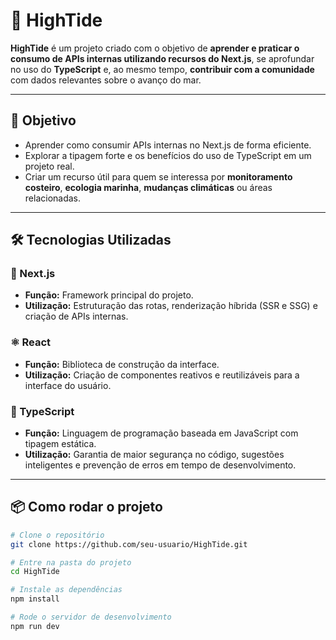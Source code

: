 # 🌊 HighTide

**HighTide** é um projeto criado com o objetivo de **aprender e praticar o consumo de APIs internas utilizando recursos do Next.js**, se aprofundar no uso do **TypeScript** e, ao mesmo tempo, **contribuir com a comunidade** com dados relevantes sobre o avanço do mar.

---

## 🚀 Objetivo

- Aprender como consumir APIs internas no Next.js de forma eficiente.
- Explorar a tipagem forte e os benefícios do uso de TypeScript em um projeto real.
- Criar um recurso útil para quem se interessa por **monitoramento costeiro**, **ecologia marinha**, **mudanças climáticas** ou áreas relacionadas.

---

## 🛠️ Tecnologias Utilizadas

### 🧩 Next.js
- **Função:** Framework principal do projeto.
- **Utilização:** Estruturação das rotas, renderização híbrida (SSR e SSG) e criação de APIs internas.

### ⚛️ React
- **Função:** Biblioteca de construção da interface.
- **Utilização:** Criação de componentes reativos e reutilizáveis para a interface do usuário.

### 🧠 TypeScript
- **Função:** Linguagem de programação baseada em JavaScript com tipagem estática.
- **Utilização:** Garantia de maior segurança no código, sugestões inteligentes e prevenção de erros em tempo de desenvolvimento.

---

## 📦 Como rodar o projeto

```bash
# Clone o repositório
git clone https://github.com/seu-usuario/HighTide.git

# Entre na pasta do projeto
cd HighTide

# Instale as dependências
npm install

# Rode o servidor de desenvolvimento
npm run dev
